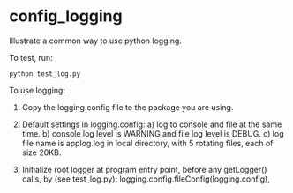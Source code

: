 # config_logging

Illustrate a common way to use python logging.

To test, run:

	python test_log.py

To use logging:

1. Copy the logging.config file to the package you are using.
2. Default settings in logging.config:
	a) log to console and file at the same time.
	b) console log level is WARNING and file log level is DEBUG.
	c) log file name is applog.log in local directory, with 5 rotating files, each of size 20KB.

3. Initialize root logger at program entry point, before any getLogger() calls, by (see test_log.py):
	logging.config.fileConfig(logging.config), 